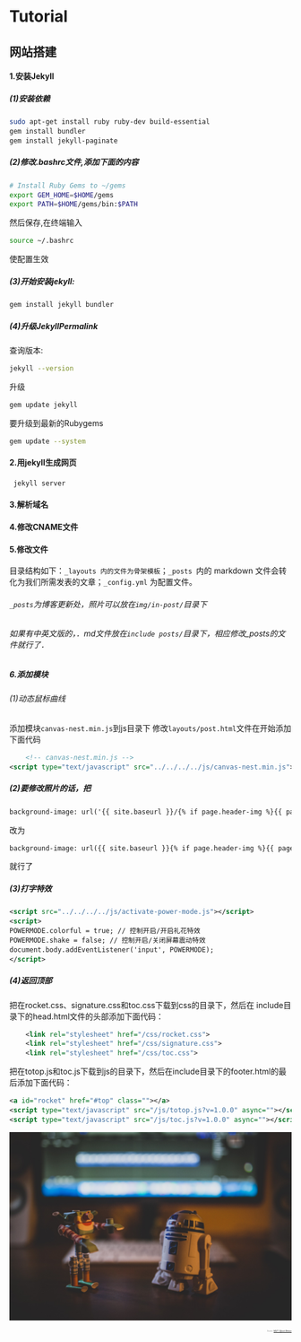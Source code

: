 
# Tutorial
## 网站搭建
#### 1.安装Jekyll
##### (1)安装依赖
```bash
sudo apt-get install ruby ruby-dev build-essential
gem install bundler
gem install jekyll-paginate
```
##### (2)修改.bashrc文件,添加下面的内容
```bash
# Install Ruby Gems to ~/gems
export GEM_HOME=$HOME/gems
export PATH=$HOME/gems/bin:$PATH
```
然后保存,在终端输入
```bash
source ~/.bashrc
```
使配置生效
##### (3)开始安装jekyll:
```bash
gem install jekyll bundler
```
##### (4)升级JekyllPermalink
查询版本:
```bash
jekyll --version
```
升级
```bash
gem update jekyll
```
要升级到最新的Rubygems
```bash
gem update --system
```
#### 2.用jekyll生成网页
```bash
 jekyll server
```
#### 3.解析域名
#### 4.修改CNAME文件
#### 5.修改文件
目录结构如下：`_layouts 内的文件为骨架模板`；`_posts `内的 markdown 文件会转化为我们所需发表的文章；`_config.yml` 为配置文件。
###### `_posts`为博客更新处，照片可以放在`img/in-post/`目录下
###### 如果有中英文版的，．md文件放在`include posts/`目录下，相应修改_posts的文件就行了．
##### 6.添加模块
###### (1)动态鼠标曲线
添加模块`canvas-nest.min.js`到js目录下
修改`layouts/post.html`文件在开始添加下面代码
```xml
    <!-- canvas-nest.min.js -->
<script type="text/javascript" src="../../../../js/canvas-nest.min.js"></script>
```
##### (2)要修改照片的话，把
```xml
background-image: url('{{ site.baseurl }}/{% if page.header-img %}{{ page.header-img }}{% else %}{{ site.header-img }}{% endif %}')
```
改为
```xml
background-image: url({{ site.baseurl }}{% if page.header-img %}{{ page.header-img }}{% else %}{{ site.header-img }}{% endif %})
```
就行了
##### (3)打字特效
```xml
<script src="../../../../js/activate-power-mode.js"></script>
<script>
POWERMODE.colorful = true; // 控制开启/开启礼花特效  
POWERMODE.shake = false; // 控制开启/关闭屏幕震动特效  
document.body.addEventListener('input', POWERMODE);
</script>
```
##### (4)返回顶部
把在rocket.css、signature.css和toc.css下载到css的目录下，然后在   include目录下的head.html文件的头部添加下面代码：
```xml
    <link rel="stylesheet" href="/css/rocket.css">
    <link rel="stylesheet" href="/css/signature.css">
    <link rel="stylesheet" href="/css/toc.css">
```
把在totop.js和toc.js下载到js的目录下，然后在include目录下的footer.html的最后添加下面代码：
```xml
<a id="rocket" href="#top" class=""></a>
<script type="text/javascript" src="/js/totop.js?v=1.0.0" async=""></script>
<script type="text/javascript" src="/js/toc.js?v=1.0.0" async=""></script>
```

<img src="img/root/tag-bg.jpg" alt="MQTT Logo"><i><p align="right" style="color: gray; font-size:3px;">Source: <a href="http://mqtt.org/" target="_blank" rel="external">MQTT Official Website</a></p></i></p>